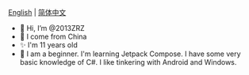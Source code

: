 [English](https://github.com/2013zrz/2013zrz/README.md) | [简体中文](https://github.com/2013zrz/2013zrz/README_zh-cn.md)
- 👋 Hi, I’m @2013ZRZ
- 🎈 I come from China
- ✨ I'm 11 years old
- 🤳 I am a beginner. I'm learning Jetpack Compose. I have some very basic knowledge of C#. I like tinkering with Android and Windows.
